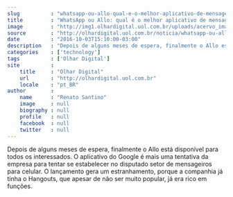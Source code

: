 ```yaml
---
slug          : "whatsapp-ou-allo-qual-e-o-melhor-aplicativo-de-mensagens-veja-o-comparativo"
title         : "WhatsApp ou Allo: qual é o melhor aplicativo de mensagens? Veja o comparativo"
image         : "http://img1.olhardigital.uol.com.br/uploads/acervo_imagens/2016/10/20161003152718_660_420.jpg"
source        : "http://olhardigital.uol.com.br/noticia/whatsapp-ou-allo-qual-e-o-melhor-aplicativo-de-mensagens-veja-o-comparativo/62709"
date          : "2016-10-03T15:10:00-03:00"
description   : "Depois de alguns meses de espera, finalmente o Allo está disponível para todos os interessados. O aplicativo do Google é mais uma tentativa da empresa para tentar se estabelecer no disputado setor de mensageiros para celular. O lançamento gera um estranhamento, porque a companhia já tinha o Hangouts, que apesar de não ser muito popular, já era rico em funções."
categories    : ['technology']
tags          : ['Olhar Digital']
site          :
    title     : "Olhar Digital"
    url       : "http://olhardigital.uol.com.br"
    locale    : "pt_BR"
author        :
    name      : "Renato Santino"
    image     : null
    biography : null
    profile   : null
    facebook  : null
    twitter   : null
---
```


Depois de alguns meses de espera, finalmente o Allo está disponível para todos os interessados. O aplicativo do Google é mais uma tentativa da empresa para tentar se estabelecer no disputado setor de mensageiros para celular. O lançamento gera um estranhamento, porque a companhia já tinha o Hangouts, que apesar de não ser muito popular, já era rico em funções.

